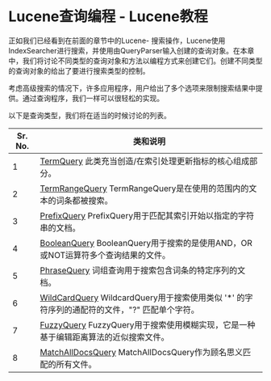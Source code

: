 # Lucene查询编程 - Lucene教程

正如我们已经看到在前面的章节中的Lucene- 搜索操作，Lucene使用IndexSearcher进行搜索，并使用由QueryParser输入创建的查询对象。在本章中，我们将讨论不同类型的查询对象和方法以编程方式来创建它们。创建不同类型的查询对象的给出了要进行搜索类型的控制。

考虑高级搜索的情况下，许多应用程序，用户给出了多个选项来限制搜索结果中提供。通过查询程序，我们一样可以很轻松的实现。

以下是查询类型，我们将在适当的时候讨论的列表。

| Sr. No. | 类和说明 |
| --- | --- |
| 1 | [TermQuery](http://www.yiibai.com/lucene/lucene_termquery1.html) 此类充当创造/在索引处理更新指标的核心组成部分。 |
| 2 | [TermRangeQuery](http://www.yiibai.com/lucene/lucene_termrangequery.html) TermRangeQuery是在使用的范围内的文本的词条都被搜索。 |
| 3 | [PrefixQuery](http://www.yiibai.com/lucene/lucene_prefixquery.html) PrefixQuery用于匹配其索引开始以指定的字符串的文档。 |
| 4 | [BooleanQuery](http://www.yiibai.com/lucene/lucene_booleanquery.html) BooleanQuery用于搜索的是使用AND，OR或NOT运算符多个查询结果的文件。 |
| 5 | [PhraseQuery](http://www.yiibai.com/lucene/lucene_phrasequery.html) 词组查询用于搜索包含词条的特定序列的文档。 |
| 6 | [WildCardQuery](http://www.yiibai.com/lucene/lucene_wilcardquery.html) WildcardQuery用于搜索使用类似 '*' 的字符序列的通配符的文件，"?" 匹配单个字符。 |
| 7 | [FuzzyQuery](http://www.yiibai.com/lucene/lucene_fuzzyquery.html) FuzzyQuery用于搜索使用模糊实现，它是一种基于编辑距离算法的近似搜索文件。 |
| 8 | [MatchAllDocsQuery](http://www.yiibai.com/lucene/lucene_matchalldocsquery.html) MatchAllDocsQuery作为顾名思义匹配的所有文件。 |

